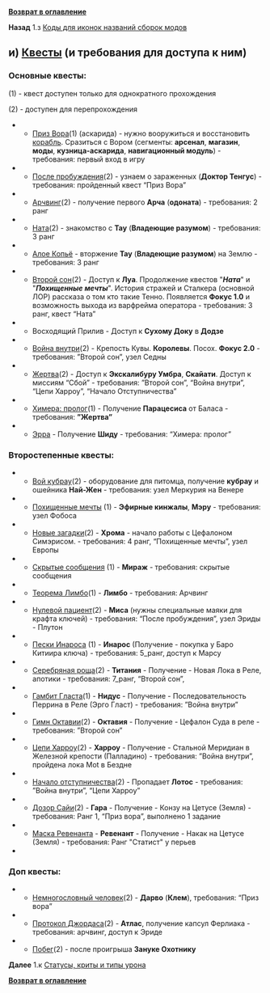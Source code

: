 **[Возврат в оглавление](index.md)**

**Назад** 1.з [Коды для иконок названий сборок модов](01_h.md)


## и) [Квесты](https://warframe.fandom.com/ru/wiki/%D0%9A%D0%B2%D0%B5%D1%81%D1%82%D1%8B) (и требования для доступа к ним)

### Основные квесты:

(1) - квест доступен только для однократного прохождения

(2) - доступен для перепрохождения

*   - [Приз Вора](https://warframe.fandom.com/ru/wiki/%D0%9F%D1%80%D0%B8%D0%B7_%D0%92%D0%BE%D1%80%D0%B0)(1) (аскарида) - нужно вооружиться и восстановить [корабль](https://warframe.fandom.com/ru/wiki/%D0%9E%D1%80%D0%B1%D0%B8%D1%82%D0%B5%D1%80). Сразиться с Вором (сегменты: **арсенал**, **магазин**, **моды**, **кузница-аскарида**, **навигационный модуль**) - требования: первый вход в игру
*   - [После пробуждения](https://warframe.fandom.com/ru/wiki/%D0%9F%D0%BE%D1%81%D0%BB%D0%B5_%D0%BF%D1%80%D0%BE%D0%B1%D1%83%D0%B6%D0%B4%D0%B5%D0%BD%D0%B8%D1%8F)(2) - узнаем о зараженных (**Доктор Тенгус**) - требования: пройденный квест “Приз Вора”
*   - [Арчвинг](https://warframe.fandom.com/ru/wiki/%D0%90%D1%80%D1%87%D0%B2%D0%B8%D0%BD%D0%B3_(%D0%BA%D0%B2%D0%B5%D1%81%D1%82))(2) 		- получение первого **Арча** (**одоната**) - требования: 2  ранг
*   - [Ната](https://warframe.fandom.com/ru/wiki/%D0%9D%D0%B0%D1%82%D0%B0)(2) 		- знакомство с **Тау** (**Владеющие разумом**) - требования: 3  ранг
*   - [Алое Копьё](https://warframe.fandom.com/ru/wiki/%D0%9E%D0%BF%D0%B5%D1%80%D0%B0%D1%86%D0%B8%D1%8F:_%D0%90%D0%BB%D0%BE%D0%B5_%D0%9A%D0%BE%D0%BF%D1%8C%D1%91)		- вторжение **Тау** (**Владеющие разумом**) на Землю  - требования: 3  ранг
*   - [Второй сон](https://warframe.fandom.com/ru/wiki/%D0%92%D1%82%D0%BE%D1%80%D0%BE%D0%B9_%D0%A1%D0%BE%D0%BD)(2) 	- Доступ к **Луа**. Продолжение квестов "**_Ната_**" и "**_Похищенные мечты_**". История стражей и Сталкера (основной ЛОР) рассказа о том кто такие Тенно. Появляется **Фокус 1.0** и возможность выхода из варфрейма оператора  - требования: 3  ранг, квест “Ната”
*   - Восходящий Прилив - Доступ к **Сухому Доку** в **Додзе**
*   - [Война внутри](https://warframe.fandom.com/ru/wiki/%D0%92%D0%BE%D0%B9%D0%BD%D0%B0_%D0%92%D0%BD%D1%83%D1%82%D1%80%D0%B8)(2) 	- Крепость Кувы. **Королевы**. Посох. **Фокус 2.0** - требования: ”Второй сон”, узел Седны
*   - [Жертва](https://warframe.fandom.com/ru/wiki/%D0%96%D0%B5%D1%80%D1%82%D0%B2%D0%B0)(2) 		- Доступ к **Экскалибуру Умбра**, **Скайати**. Доступ к миссиям “Сбой”  - требования: ”Второй сон”, “Война внутри”, “Цепи Харроу”, “Начало Отступничества”
*   - [Химера: пролог](https://warframe.fandom.com/ru/wiki/%D0%A5%D0%B8%D0%BC%D0%B5%D1%80%D0%B0:_%D0%9F%D1%80%D0%BE%D0%BB%D0%BE%D0%B3)(1) 	- Получение **Парацесиса** от Баласа - требования: **”Жертва”** 
*   - [Эрра](https://warframe.fandom.com/ru/wiki/%D0%AD%D1%80%D1%80%D0%B0)			- Получение **Шиду** - требования: “Химера: пролог”  

### Второстепенные квесты:

*   - [Вой кубрау](https://warframe.fandom.com/ru/wiki/%D0%92%D0%BE%D0%B9_%D0%9A%D1%83%D0%B1%D1%80%D0%B0%D1%83)(2) 	- оборудование для питомца, получение **кубрау** и ошейника **Най-Жен** - требования: узел Меркурия на Венере 
*   - [Похищенные мечты](https://warframe.fandom.com/ru/wiki/%D0%9F%D0%BE%D1%85%D0%B8%D1%89%D0%B5%D0%BD%D0%BD%D1%8B%D0%B5_%D0%BC%D0%B5%D1%87%D1%82%D1%8B) (1) - **Эфирные кинжалы**, **Мэру** - требования: узел Фобоса 
*   - [Новые загадки](https://warframe.fandom.com/ru/wiki/%D0%9D%D0%BE%D0%B2%D1%8B%D0%B5_%D0%B7%D0%B0%D0%B3%D0%B0%D0%B4%D0%BA%D0%B8)(2) 	- **Хрома** - начало работы с Цефалоном Симэрисом.  - требования: 4 ранг, “Похищенные мечты”, узел Европы 
*   - [Скрытые сообщения](https://warframe.fandom.com/ru/wiki/%D0%A1%D0%BA%D1%80%D1%8B%D1%82%D1%8B%D0%B5_%D1%81%D0%BE%D0%BE%D0%B1%D1%89%D0%B5%D0%BD%D0%B8%D1%8F) (1) - **Мираж**  - требования: скрытые сообщения 
*   - [Теорема Лимбо](https://warframe.fandom.com/ru/wiki/%D0%A2%D0%B5%D0%BE%D1%80%D0%B5%D0%BC%D0%B0_%D0%9B%D0%B8%D0%BC%D0%B1%D0%BE)(1) 	- **Лимбо** - требования: Арчвинг 
*   - [Нулевой пациент](https://warframe.fandom.com/ru/wiki/%D0%9D%D1%83%D0%BB%D0%B5%D0%B2%D0%BE%D0%B9_%D0%BF%D0%B0%D1%86%D0%B8%D0%B5%D0%BD%D1%82)(2) - **Миса** (нужны специальные маяки для крафта ключей)  - требования: “После пробуждения”, узел Эриды - Плутон  
*   - [Пески Инароса](https://warframe.fandom.com/ru/wiki/%D0%9F%D0%B5%D1%81%D0%BA%D0%B8_%D0%98%D0%BD%D0%B0%D1%80%D0%BE%D1%81%D0%B0) (1) 	- **Инарос** (Получение - покупка у Баро Китиира ключа) - требования: 5_ранг, доступ к Марсу 
*   - [Серебряная роща](https://warframe.fandom.com/ru/wiki/%D0%A1%D0%B5%D1%80%D0%B5%D0%B1%D1%80%D1%8F%D0%BD%D0%B0%D1%8F_%D0%A0%D0%BE%D1%89%D0%B0)(2)  - **Титания** - Получение - Новая Лока в Реле, апотики - требования: 7_ранг, “Второй сон”, 
*   - [Гамбит Гласта](https://warframe.fandom.com/ru/wiki/%D0%93%D0%B0%D0%BC%D0%B1%D0%B8%D1%82_%D0%93%D0%BB%D0%B0%D1%81%D1%82%D0%B0)(1) 	- **Нидус** - Получение - Последовательность Перрина в Реле (Эрго Гласт) - требования: ”Война внутри” 
*   - [Гимн Октавии](https://warframe.fandom.com/ru/wiki/%D0%93%D0%B8%D0%BC%D0%BD_%D0%9E%D0%BA%D1%82%D0%B0%D0%B2%D0%B8%D0%B8)(2) 	- **Октавия** -  Получение - Цефалон Суда в реле - требования: ”Второй сон” 
*   - [Цепи Харроу](https://warframe.fandom.com/ru/wiki/%D0%A6%D0%B5%D0%BF%D0%B8_%D0%A5%D0%B0%D1%80%D1%80%D0%BE%D1%83)(2) 	- **Харроу** - Получение - Стальной Меридиан в Железной крепости (Палладино) - требования: ”Война внутри”, пройдена лока Mot в Бездне 
*   - [Начало отступничества](https://warframe.fandom.com/ru/wiki/%D0%9D%D0%B0%D1%87%D0%B0%D0%BB%D0%BE_%D0%9E%D1%82%D1%81%D1%82%D1%83%D0%BF%D0%BD%D0%B8%D1%87%D0%B5%D1%81%D1%82%D0%B2%D0%B0)(2) - Пропадает **Лотос** - требования: ”Война внутри”, “Цепи Харроу”
*   - [Дозор Сайи](https://warframe.fandom.com/ru/wiki/%D0%94%D0%BE%D0%B7%D0%BE%D1%80_%D0%A1%D0%B0%D0%B9%D0%B8)(2) 	- **Гара** - Получение - Конзу на Цетусе (Земля)  - требования: Ранг 1, “Приз вора”, выполнено 1 задание
*   - [Маска Ревенанта](https://warframe.fandom.com/ru/wiki/%D0%9C%D0%B0%D1%81%D0%BA%D0%B0_%D0%A0%D0%B5%D0%B2%D0%B5%D0%BD%D0%B0%D0%BD%D1%82%D0%B0) 	- **Ревенант** - Получение - Накак на Цетусе (Земля) - требования: Ранг "Статист" у перьев
*   

### Доп квесты:

*   - [Немногословный человек](https://warframe.fandom.com/ru/wiki/%D0%9D%D0%B5%D0%BC%D0%BD%D0%BE%D0%B3%D0%BE%D1%81%D0%BB%D0%BE%D0%B2%D0%BD%D1%8B%D0%B9_%D1%87%D0%B5%D0%BB%D0%BE%D0%B2%D0%B5%D0%BA)(2)  - **Дарво** (**Клем**), требования: “Приз вора”
*   - [Протокол Джордаса](https://warframe.fandom.com/ru/wiki/%D0%9F%D1%80%D0%BE%D1%82%D0%BE%D0%BA%D0%BE%D0%BB_%D0%94%D0%B6%D0%BE%D1%80%D0%B4%D0%B0%D1%81%D0%B0)(2) - **Атлас**, получение капсул Ферлиака   - требования: арчвинг, доступ к Эриде
*   - [Побег](https://warframe.fandom.com/ru/wiki/%D0%9F%D0%BE%D0%B1%D0%B5%D0%B3)(2) - после проигрыша **Зануке Охотнику**

**Далее** 1.к [Статусы,  криты и типы урона](01_j.md)

**[Возврат в оглавление](index.md)**

